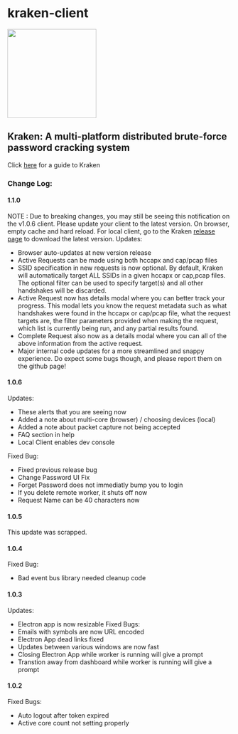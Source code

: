 # kraken-client
<img width="200" src="https://github.com/arcaneiceman/kraken-client/blob/master/src/assets/kraken-logo.png"/>

## Kraken: A multi-platform distributed brute-force password cracking system

Click <a href="https://kraken.work/help">here</a> for a guide to Kraken

### Change Log:

#### 1.1.0
NOTE : Due to breaking changes, you may still be seeing this notification on the v1.0.6 client.
Please update your client to the latest version. On browser, empty cache and hard reload.
For local client, go to the Kraken <a href="https://github.com/arcaneiceman/kraken-client/releases">release page</a> to download the latest version.
Updates:
- Browser auto-updates at new version release
- Active Requests can be made using both hccapx and cap/pcap files
- SSID specification in new requests is now optional. By default, Kraken will automatically 
target ALL SSIDs in a given hccapx or cap,pcap files. The optional filter can be used to specify
target(s) and all other handshakes will be discarded.
- Active Request now has details modal where you can better track your progress. This modal lets you
know the request metadata such as what handshakes were found in the hccapx or cap/pcap file, what the request
targets are, the filter parameters provided when making the request, which list is currently being run, and any 
partial results found.
- Complete Request also now as a details modal where you can all of the above information from the active request.
- Major internal code updates for a more streamlined and snappy experience. Do expect some bugs though, and please 
report them on the github page!

#### 1.0.6
Updates:
- These alerts that you are seeing now
- Added a note about multi-core (browser) / choosing devices (local)
- Added a note about packet capture not being accepted
- FAQ section in help
- Local Client enables dev console

Fixed Bug:
- Fixed previous release bug
- Change Password UI Fix
- Forget Password does not immediatly bump you to login
- If you delete remote worker, it shuts off now
- Request Name can be 40 characters now

#### 1.0.5
This update was scrapped.

#### 1.0.4
Fixed Bug:
- Bad event bus library needed cleanup code

#### 1.0.3
Updates:
- Electron app is now resizable
Fixed Bugs:
- Emails with symbols are now URL encoded
- Electron App dead links fixed
- Updates between various windows are now fast
- Closing Electron App while worker is running will give a prompt
- Transtion away from dashboard while worker is running will give a prompt

#### 1.0.2
Fixed Bugs:
- Auto logout after token expired
- Active core count not setting properly


